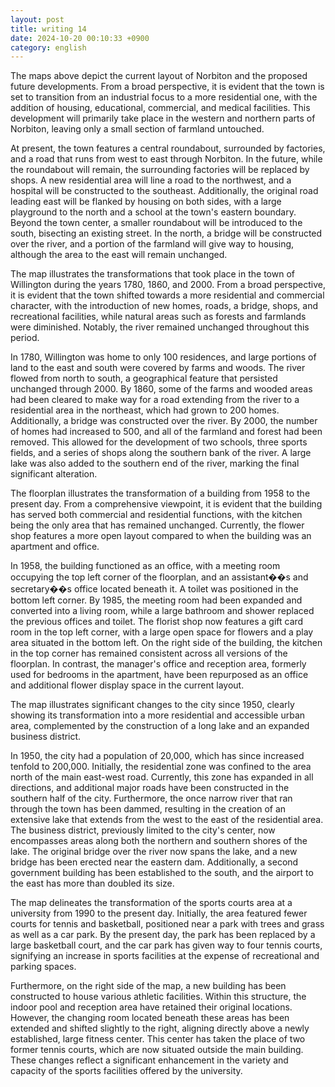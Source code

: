 ```yaml
---
layout: post
title: writing 14
date: 2024-10-20 00:10:33 +0900
category: english
---
```





The maps above depict the current layout of Norbiton and the proposed future developments. 
From a broad perspective, it is evident that the town is set to transition from an industrial focus to a more residential one, with the addition of housing, educational, commercial, and medical facilities. 
This development will primarily take place in the western and northern parts of Norbiton, leaving only a small section of farmland untouched.

At present, the town features a central roundabout, surrounded by factories, and a road that runs from west to east through Norbiton. 
In the future, while the roundabout will remain, the surrounding factories will be replaced by shops. 
A new residential area will line a road to the northwest, and a hospital will be constructed to the southeast. 
Additionally, the original road leading east will be flanked by housing on both sides, with a large playground to the north and a school at the town's eastern boundary. 
Beyond the town center, a smaller roundabout will be introduced to the south, bisecting an existing street. 
In the north, a bridge will be constructed over the river, and a portion of the farmland will give way to housing, although the area to the east will remain unchanged.




The map illustrates the transformations that took place in the town of Willington during the years 1780, 1860, and 2000. 
From a broad perspective, it is evident that the town shifted towards a more residential and commercial character, with the introduction of new homes, roads, a bridge, shops, and recreational facilities, 
while natural areas such as forests and farmlands were diminished. Notably, the river remained unchanged throughout this period.

In 1780, Willington was home to only 100 residences, and large portions of land to the east and south were covered by farms and woods. 
The river flowed from north to south, a geographical feature that persisted unchanged through 2000. By 1860, 
some of the farms and wooded areas had been cleared to make way for a road extending from the river to a residential area in the northeast, 
which had grown to 200 homes. Additionally, a bridge was constructed over the river. By 2000, the number of homes had increased to 500, and all of the farmland and forest had been removed. 
This allowed for the development of two schools, three sports fields, and a series of shops along the southern bank of the river. 
A large lake was also added to the southern end of the river, marking the final significant alteration.



The floorplan illustrates the transformation of a building from 1958 to the present day. From a comprehensive viewpoint, it is evident that the building has served both commercial and residential functions, 
with the kitchen being the only area that has remained unchanged. Currently, the flower shop features a more open layout compared to when the building was an apartment and office.

In 1958, the building functioned as an office, with a meeting room occupying the top left corner of the floorplan, and an assistant��s and secretary��s office located beneath it. 
A toilet was positioned in the bottom left corner. By 1985, the meeting room had been expanded and converted into a living room, 
while a large bathroom and shower replaced the previous offices and toilet. The florist shop now features a gift card room in the top left corner, with a large open space for flowers and a play area situated in the bottom left. 
On the right side of the building, the kitchen in the top corner has remained consistent across all versions of the floorplan. In contrast, the manager's office and reception area, formerly used for bedrooms in the apartment, 
have been repurposed as an office and additional flower display space in the current layout.



The map illustrates significant changes to the city since 1950, clearly showing its transformation into a more residential and accessible urban area, complemented by the construction of a long lake and an expanded business district.

In 1950, the city had a population of 20,000, which has since increased tenfold to 200,000. Initially, the residential zone was confined to the area north of the main east-west road. Currently, this zone has expanded in all directions, and additional major roads have been constructed in the southern half of the city. Furthermore, the once narrow river that ran through the town has been dammed, resulting in the creation of an extensive lake that extends from the west to the east of the residential area. The business district, previously limited to the city's center, now encompasses areas along both the northern and southern shores of the lake. The original bridge over the river now spans the lake, and a new bridge has been erected near the eastern dam. Additionally, a second government building has been established to the south, and the airport to the east has more than doubled its size.



The map delineates the transformation of the sports courts area at a university from 1990 to the present day. Initially, the area featured fewer courts for tennis and basketball, positioned near a park with trees and grass as well as a car park. By the present day, the park has been replaced by a large basketball court, and the car park has given way to four tennis courts, signifying an increase in sports facilities at the expense of recreational and parking spaces.

Furthermore, on the right side of the map, a new building has been constructed to house various athletic facilities. Within this structure, the indoor pool and reception area have retained their original locations. However, the changing room located beneath these areas has been extended and shifted slightly to the right, aligning directly above a newly established, large fitness center. This center has taken the place of two former tennis courts, which are now situated outside the main building. These changes reflect a significant enhancement in the variety and capacity of the sports facilities offered by the university.



